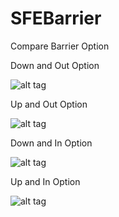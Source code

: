 # SFEBarrier
Compare Barrier Option


Down and Out Option 


![alt tag](https://cloud.githubusercontent.com/assets/15204857/12089267/5a133814-b2e3-11e5-8d23-34d4f3989c99.png "Down and Out Option")

Up and Out Option 


![alt tag](https://cloud.githubusercontent.com/assets/15204857/12089278/6fde4120-b2e3-11e5-8e13-837222e410f8.png "Up and Out Option")

Down and In Option


![alt tag](https://cloud.githubusercontent.com/assets/15204857/12089244/28fdea62-b2e3-11e5-928f-61fe11406110.png "Down and In Option")

Up and In Option


![alt tag](https://cloud.githubusercontent.com/assets/15204857/12089256/44835402-b2e3-11e5-8c11-9a856a8424db.png "Up and In Option")
